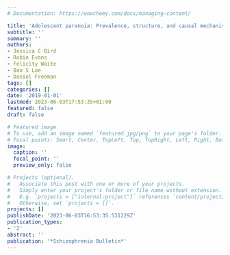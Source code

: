 ```yaml
---
# Documentation: https://wowchemy.com/docs/managing-content/

title: 'Adolescent paranoia: Prevalence, structure, and causal mechanisms'
subtitle: ''
summary: ''
authors:
- Jessica C Bird
- Robin Evans
- Felicity Waite
- Bao S Loe
- Daniel Freeman
tags: []
categories: []
date: '2019-01-01'
lastmod: 2023-06-03T17:53:35+01:00
featured: false
draft: false

# Featured image
# To use, add an image named `featured.jpg/png` to your page's folder.
# Focal points: Smart, Center, TopLeft, Top, TopRight, Left, Right, BottomLeft, Bottom, BottomRight.
image:
  caption: ''
  focal_point: ''
  preview_only: false

# Projects (optional).
#   Associate this post with one or more of your projects.
#   Simply enter your project's folder or file name without extension.
#   E.g. `projects = ["internal-project"]` references `content/project/deep-learning/index.md`.
#   Otherwise, set `projects = []`.
projects: []
publishDate: '2023-06-03T16:53:35.531229Z'
publication_types:
- '2'
abstract: ''
publication: '*Schizophrenia Bulletin*'
---
```

